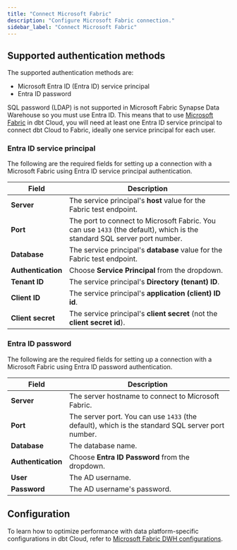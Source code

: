 ```yaml
---
title: "Connect Microsoft Fabric"
description: "Configure Microsoft Fabric connection."
sidebar_label: "Connect Microsoft Fabric"
---
```


## Supported authentication methods
The supported authentication methods are: 
- Microsoft Entra ID (Entra ID) service principal
- Entra ID password

SQL password (LDAP) is not supported in Microsoft Fabric Synapse Data Warehouse so you must use Entra ID. This means that to use [Microsoft Fabric](https://www.microsoft.com/en-us/microsoft-fabric) in dbt Cloud, you will need at least one Entra ID service principal to connect dbt Cloud to Fabric, ideally one service principal for each user.

### Entra ID service principal 
The following are the required fields for setting up a connection with a Microsoft Fabric using Entra ID service principal authentication. 

| Field | Description |
| --- | --- |
| **Server** | The service principal's **host** value for the Fabric test endpoint. |
| **Port** | The port to connect to Microsoft Fabric. You can use `1433` (the default), which is the standard SQL server port number. |
| **Database** | The service principal's **database** value for the Fabric test endpoint. |
| **Authentication** | Choose **Service Principal** from the dropdown. | 
| **Tenant ID** | The service principal's **Directory (tenant) ID**. |
| **Client ID** | The service principal's **application (client) ID id**. |
| **Client secret** | The service principal's **client secret** (not the **client secret id**). |  


### Entra ID password 

The following are the required fields for setting up a connection with a Microsoft Fabric using Entra ID password authentication. 

| Field | Description |
| --- | --- |
| **Server** | The server hostname to connect to Microsoft Fabric. |
| **Port** | The server port. You can use `1433` (the default), which is the standard SQL server port number. |
| **Database** | The database name. |
| **Authentication** | Choose **Entra ID Password** from the dropdown. | 
| **User** | The AD username. |
| **Password** | The AD username's password. |

## Configuration 

To learn how to optimize performance with data platform-specific configurations in dbt Cloud, refer to [Microsoft Fabric DWH configurations](/reference/resource-configs/fabric-configs).
